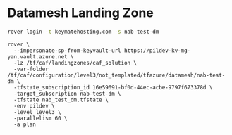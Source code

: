 # Datamesh Landing Zone
<!--
login a with a user who is a member of caf-platform-maintainers group.
- 16e59691-bf0d-44ec-acbe-9797f673378d [keymatedev-management]
- b2e887c1-f61a-4ac3-9dae-8b9a24da3972 [nab-test-dm]
-->

```bash
rover login -t keymatehosting.com -s nab-test-dm
```

```
rover \
  --impersonate-sp-from-keyvault-url https://pildev-kv-mg-yan.vault.azure.net \
  -lz /tf/caf/landingzones/caf_solution \
  -var-folder /tf/caf/configuration/level3/not_templated/tfazure/datamesh/nab-test-dm \
  -tfstate_subscription_id 16e59691-bf0d-44ec-acbe-9797f673378d \
  -target_subscription nab-test-dm \
  -tfstate nab_test_dm.tfstate \
  -env pildev \
  -level level3 \
  -parallelism 60 \
  -a plan
```